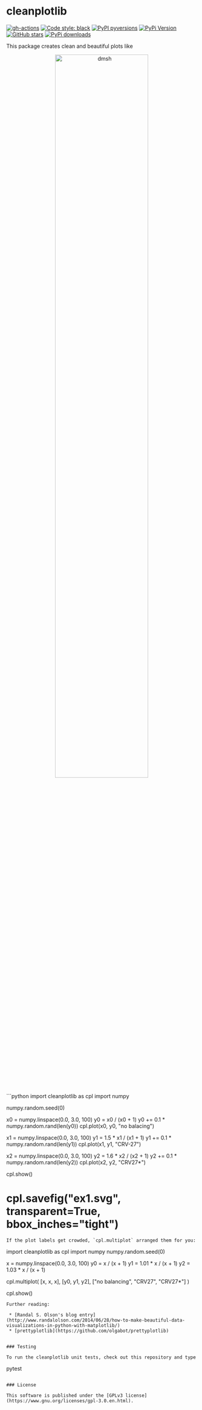 # cleanplotlib

[![gh-actions](https://img.shields.io/github/workflow/status/nschloe/cleanplotlib/ci?style=flat-square)](https://github.com/nschloe/cleanplotlib/actions?query=workflow%3Aci)
[![Code style: black](https://img.shields.io/badge/code%20style-black-000000.svg?style=flat-square)](https://github.com/psf/black)
[![PyPI pyversions](https://img.shields.io/pypi/pyversions/cleanplotlib.svg?style=flat-square)](https://pypi.org/pypi/cleanplotlib/)
[![PyPi Version](https://img.shields.io/pypi/v/cleanplotlib.svg?style=flat-square)](https://pypi.org/project/cleanplotlib)
[![GitHub stars](https://img.shields.io/github/stars/nschloe/cleanplotlib.svg?logo=github&label=Stars&logoColor=white&style=flat-square)](https://github.com/nschloe/cleanplotlib)
[![PyPi downloads](https://img.shields.io/pypi/dm/cleanplotlib.svg?style=flat-square)](https://pypistats.org/packages/cleanplotlib)

This package creates clean and beautiful plots like

<p align="center">
<img alt="dmsh" src="https://nschloe.github.io/cleanplotlib/ex1.svg" width="70%">
</p>
```python
import cleanplotlib as cpl
import numpy

numpy.random.seed(0)

x0 = numpy.linspace(0.0, 3.0, 100)
y0 = x0 / (x0 + 1)
y0 += 0.1 * numpy.random.rand(len(y0))
cpl.plot(x0, y0, "no balacing")

x1 = numpy.linspace(0.0, 3.0, 100)
y1 = 1.5 * x1 / (x1 + 1)
y1 += 0.1 * numpy.random.rand(len(y1))
cpl.plot(x1, y1, "CRV-27")

x2 = numpy.linspace(0.0, 3.0, 100)
y2 = 1.6 * x2 / (x2 + 1)
y2 += 0.1 * numpy.random.rand(len(y2))
cpl.plot(x2, y2, "CRV27*")

cpl.show()
# cpl.savefig("ex1.svg", transparent=True, bbox_inches="tight")
```
If the plot labels get crowded, `cpl.multiplot` arranged them for you:
```
import cleanplotlib as cpl
import numpy
numpy.random.seed(0)

x = numpy.linspace(0.0, 3.0, 100)
y0 = x / (x + 1)
y1 = 1.01 * x / (x + 1)
y2 = 1.03 * x / (x + 1)

cpl.multiplot(
    [x, x, x], [y0, y1, y2], ["no balancing", "CRV27", "CRV27*"]
)

cpl.show()
```
Further reading:

 * [Randal S. Olson's blog entry](http://www.randalolson.com/2014/06/28/how-to-make-beautiful-data-visualizations-in-python-with-matplotlib/)
 * [prettyplotlib](https://github.com/olgabot/prettyplotlib)


### Testing

To run the cleanplotlib unit tests, check out this repository and type
```
pytest
```

### License

This software is published under the [GPLv3 license](https://www.gnu.org/licenses/gpl-3.0.en.html).
